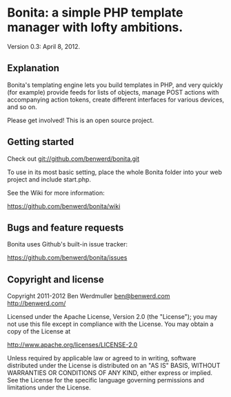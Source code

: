 Bonita: a simple PHP template manager with lofty ambitions.
===========================================================

Version 0.3: April 8, 2012.

Explanation
-----------

Bonita's templating engine lets you build templates in PHP, and very
quickly (for example) provide feeds for lists of objects, manage
POST actions with accompanying action tokens, create different 
interfaces for various devices, and so on.

Please get involved! This is an open source project.


Getting started
---------------

Check out <git://github.com/benwerd/bonita.git>

To use in its most basic setting, place the whole Bonita folder into
your web project and include start.php. 

See the Wiki for more information:

<https://github.com/benwerd/bonita/wiki>


Bugs and feature requests
-------------------------

Bonita uses Github's built-in issue tracker:

<https://github.com/benwerd/bonita/issues>


Copyright and license
---------------------

Copyright 2011-2012 Ben Werdmuller <ben@benwerd.com>
<http://benwerd.com/>

Licensed under the Apache License, Version 2.0 (the "License");
you may not use this file except in compliance with the License.
You may obtain a copy of the License at

http://www.apache.org/licenses/LICENSE-2.0

Unless required by applicable law or agreed to in writing, software
distributed under the License is distributed on an "AS IS" BASIS,
WITHOUT WARRANTIES OR CONDITIONS OF ANY KIND, either express or implied.
See the License for the specific language governing permissions and
limitations under the License.